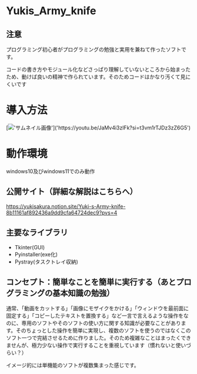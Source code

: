 # Yukis_Army_knife

## 注意

プログラミング初心者がプログラミングの勉強と実用を兼ねて作ったソフトです。

コードの書き方やモジュール化などさっぱり理解していないところから始まったため、動けば良いの精神で作られています。そのためコードはかなり汚くて見にくいです

# 導入方法

[!['サムネイル画像']('https://i9.ytimg.com/vi_webp/JaMv4i3zlFk/maxresdefault.webp?v=654883e2&sqp=CLCjy6sG&rs=AOn4CLDYv9uqGYHEZgx1s0wqR2UmUEikJQ')]('https://youtu.be/JaMv4i3zlFk?si=t3vm1rTJDz3zZ6G5')

# 動作環境

windows10及びwindows11でのみ動作

## 公開サイト（詳細な解説はこちらへ）

https://yukisakura.notion.site/Yuki-s-Army-knife-8b11161af892436a9dd9cfa64724dec9?pvs=4

## 主要なライブラリ

* Tkinter(GUI)
* Pyinstaller(exe化)
*  Pystray(タスクトレイ収納)

## コンセプト：簡単なことを簡単に実行する（あとプログラミングの基本知識の勉強）

通常、「動画をカットする」「画像にモザイクをかける」「ウィンドウを最前面に固定する」「コピーしたテキストを置換する」など一言で言えるような操作をなのに、専用のソフトやそのソフトの使い方に関する知識が必要なことがあります。そのちょっとした操作を簡単に実現し、複数のソフトを使うのではなくこのソフト一つで完結させるために作りました。そのため複雑なことはまったくできませんが、極力少ない操作で実行することを重視しています（慣れないと使いづらい？）

イメージ的には単機能のソフトが複数集まった感じです。

